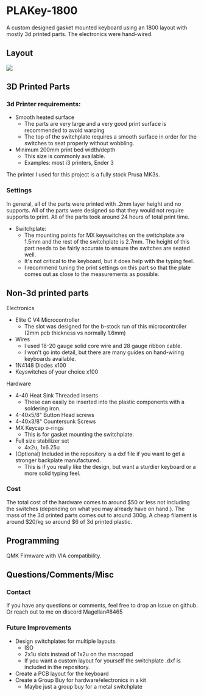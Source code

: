 # PLAKey-1800

A custom designed gasket mounted keyboard using an 1800 layout with mostly 3d printed parts.
The electronics were hand-wired.

## Layout

![](https://github.com/lambertwang/PLAKey-1800/blob/main/images/keyboard-layout.png)

## 3D Printed Parts

### 3d Printer requirements:
- Smooth heated surface
  - The parts are very large and a very good print surface is recommended to avoid warping
  - The top of the switchplate requires a smooth surface in order for the switches to seat properly without wobbling.
- Minimum 200mm print bed width/depth
  - This size is commonly available. 
  - Examples: most i3 printers, Ender 3

The printer I used for this project is a fully stock Prusa MK3s.

### Settings

In general, all of the parts were printed with .2mm layer height and no supports. All of the parts were designed so that they would not require supports to print.
All of the parts took around 24 hours of total print time.

- Switchplate:
  - The mounting points for MX keyswitches on the switchplate are 1.5mm and the rest of the switchplate is 2.7mm. The height of this part needs to be fairly accurate to ensure the switches are seated well. 
  - It's not critical to the keyboard, but it does help with the typing feel.
  - I recommend tuning the print settings on this part so that the plate comes out as close to the measurements as possible.

## Non-3d printed parts

Electronics
* Elite C V4 Microcontroller
    * The slot was designed for the b-stock run of this microcontroller (2mm pcb thickness vs normally 1.6mm)
* Wires
  * I used 18-20 gauge solid core wire and 28 gauge ribbon cable. 
  * I won't go into detail, but there are many guides on hand-wiring keyboards available.
* 1N4148 Diodes x100
* Keyswitches of your choice x100

Hardware
* 4-40 Heat Sink Threaded inserts
  * These can easily be inserted into the plastic components with a soldering iron.
* 4-40x5/8" Button Head screws
* 4-40x3/8" Countersunk Screws
* MX Keycap o-rings
  * This is for gasket mounting the switchplate.
* Full size stabilizer set
  * 4x2u, 1x6.25u
* (Optional) Included in the repository is a dxf file if you want to get a stronger backplate manufactured.
  * This is if you really like the design, but want a sturdier keyboard or a more solid typing feel.

### Cost

The total cost of the hardware comes to around $50 or less not including the switches (depending on what you may already have on hand.).
The mass of the 3d printed parts comes out to around 300g. A cheap filament is around $20/kg so around $6 of 3d printed plastic.

## Programming

QMK Firmware with VIA compatibility.

## Questions/Comments/Misc

### Contact

If you have any questions or comments, feel free to drop an issue on github.  
Or reach out to me on discord Magellan#8465

### Future Improvements
- Design switchplates for multiple layouts.
  - ISO
  - 2x1u slots instead of 1x2u on the macropad
  - If you want a custom layout for yourself the switchplate .dxf is included in the repository.
- Create a PCB layout for the keyboard
- Create a Group Buy for hardware/electronics in a kit
  - Maybe just a group buy for a metal switchplate
